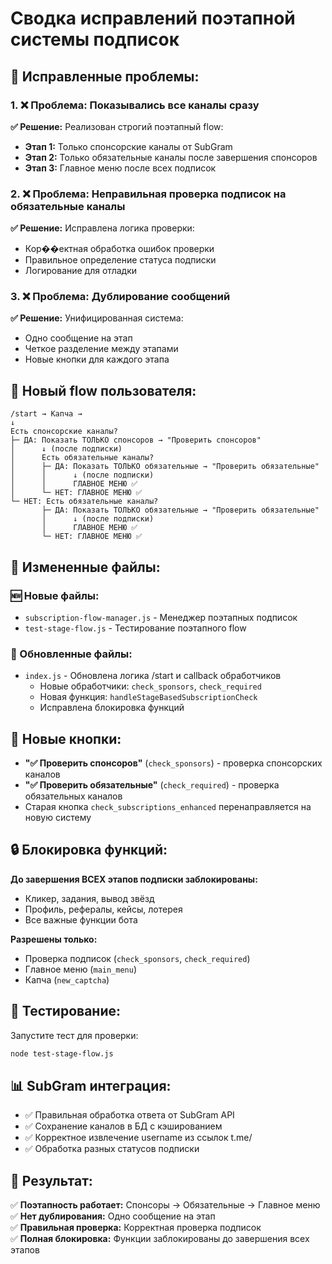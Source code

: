 # Сводка исправлений поэтапной системы подписок

## 🔧 Исправленные проблемы:

### 1. ❌ Проблема: Показывались все каналы сразу
**✅ Решение:** Реализован строгий поэтапный flow:
- **Этап 1:** Только спонсорские каналы от SubGram
- **Этап 2:** Только обязательные каналы после завершения спонсоров  
- **Этап 3:** Главное меню после всех подписок

### 2. ❌ Проблема: Неправильная проверка подписок на обязательные каналы
**✅ Решение:** Исправлена логика проверки:
- Кор��ектная обработка ошибок проверки
- Правильное определение статуса подписки
- Логирование для отладки

### 3. ❌ Проблема: Дублирование сообщений
**✅ Решение:** Унифицированная система:
- Одно сообщение на этап
- Четкое разделение между этапами
- Новые кнопки для каждого этапа

## 🎯 Новый flow пользователя:

```
/start → Капча → 
↓
Есть спонсорские каналы? 
├─ ДА: Показать ТОЛЬКО спонсоров → "Проверить спонсоров"
│      ↓ (после подписки)
│      Есть обязательные каналы?
│      ├─ ДА: Показать ТОЛЬКО обязательные → "Проверить обязательные"  
│      │      ↓ (после подписки)
│      │      ГЛАВНОЕ МЕНЮ ✅
│      └─ НЕТ: ГЛАВНОЕ МЕНЮ ✅
└─ НЕТ: Есть обязательные каналы?
       ├─ ДА: Показать ТОЛЬКО обязательные → "Проверить обязательные"
       │      ↓ (после подписки)  
       │      ГЛАВНОЕ МЕНЮ ✅
       └─ НЕТ: ГЛАВНОЕ МЕНЮ ✅
```

## 📝 Измененные файлы:

### 🆕 Новые файлы:
- `subscription-flow-manager.js` - Менеджер поэтапных подписок
- `test-stage-flow.js` - Тестирование поэтапного flow

### 🔄 Обновленные файлы:
- `index.js` - Обновлена логика /start и callback обработчиков
  - Новые обработчики: `check_sponsors`, `check_required`
  - Новая функция: `handleStageBasedSubscriptionCheck`
  - Исправлена блокировка функций

## 🔘 Новые кнопки:

- **"✅ Проверить спонсоров"** (`check_sponsors`) - проверка спонсорских каналов
- **"✅ Проверить обязательные"** (`check_required`) - проверка обязательных каналов
- Старая кнопка `check_subscriptions_enhanced` перенаправляется на новую систему

## 🔒 Блокировка функций:

**До завершения ВСЕХ этапов подписки заблокированы:**
- Кликер, задания, вывод звёзд
- Профиль, рефералы, кейсы, лотерея
- Все важные функции бота

**Разрешены только:**
- Проверка подписок (`check_sponsors`, `check_required`)
- Главное меню (`main_menu`)
- Капча (`new_captcha`)

## 🧪 Тестирование:

Запустите тест для проверки:
```bash
node test-stage-flow.js
```

## 📊 SubGram интеграция:

- ✅ Правильная обработка ответа от SubGram API
- ✅ Сохранение каналов в БД с кэшированием
- ✅ Корректное извлечение username из ссылок t.me/
- ✅ Обработка разных статусов подписки

## 🎉 Результат:

✅ **Поэтапность работает:** Спонсоры → Обязательные → Главное меню  
✅ **Нет дублирования:** Одно сообщение на этап  
✅ **Правильная проверка:** Корректная проверка подписок  
✅ **Полная блокировка:** Функции заблокированы до завершения всех этапов
